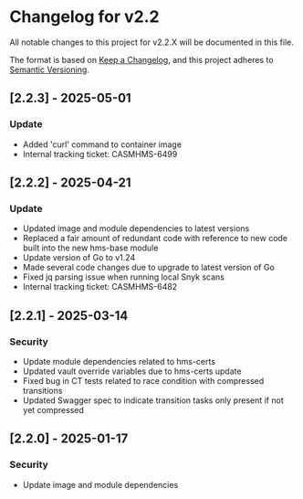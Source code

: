 # Changelog for v2.2

All notable changes to this project for v2.2.X will be documented in this file.

The format is based on [Keep a Changelog](https://keepachangelog.com/en/1.0.0/),
and this project adheres to [Semantic Versioning](https://semver.org/spec/v2.0.0.html).

## [2.2.3] - 2025-05-01

### Update

- Added 'curl' command to container image
- Internal tracking ticket: CASMHMS-6499

## [2.2.2] - 2025-04-21

### Update

- Updated image and module dependencies to latest versions
- Replaced a fair amount of redundant code with reference to new code built
  into the new hms-base module
- Update version of Go to v1.24
- Made several code changes due to upgrade to latest version of Go
- Fixed jq parsing issue when running local Snyk scans
- Internal tracking ticket: CASMHMS-6482

## [2.2.1] - 2025-03-14

### Security

- Update module dependencies related to hms-certs
- Updated vault override variables due to hms-certs update
- Fixed bug in CT tests related to race condition with compressed transitions
- Updated Swagger spec to indicate transition tasks only present if not yet compressed

## [2.2.0] - 2025-01-17

### Security

- Update image and module dependencies
